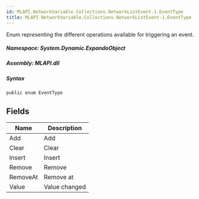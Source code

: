 ```yaml
---  
id: MLAPI.NetworkVariable.Collections.NetworkListEvent-1.EventType  
title: MLAPI.NetworkVariable.Collections.NetworkListEvent-1.EventType  
---
```


<div class="markdown level0 summary">

Enum representing the different operations available for triggering an
event.

</div>

<div class="markdown level0 conceptual">

</div>

##### **Namespace**: System.Dynamic.ExpandoObject

##### **Assembly**: MLAPI.dll

##### Syntax

    public enum EventType

## Fields

| Name     | Description   |
|----------|---------------|
| Add      | Add           |
| Clear    | Clear         |
| Insert   | Insert        |
| Remove   | Remove        |
| RemoveAt | Remove at     |
| Value    | Value changed |
